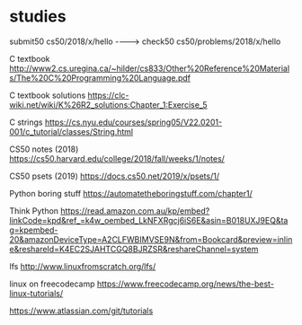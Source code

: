 # studies

submit50 cs50/2018/x/hello ----> check50 cs50/problems/2018/x/hello

C textbook http://www2.cs.uregina.ca/~hilder/cs833/Other%20Reference%20Materials/The%20C%20Programming%20Language.pdf

C textbook solutions https://clc-wiki.net/wiki/K%26R2_solutions:Chapter_1:Exercise_5


C strings https://cs.nyu.edu/courses/spring05/V22.0201-001/c_tutorial/classes/String.html

CS50 notes (2018) https://cs50.harvard.edu/college/2018/fall/weeks/1/notes/

CS50 psets (2019) https://docs.cs50.net/2019/x/psets/1/


Python boring stuff https://automatetheboringstuff.com/chapter1/

Think Python https://read.amazon.com.au/kp/embed?linkCode=kpd&ref_=k4w_oembed_LkNFXRgcj6iS6E&asin=B018UXJ9EQ&tag=kpembed-20&amazonDeviceType=A2CLFWBIMVSE9N&from=Bookcard&preview=inline&reshareId=K4EC2SJAHTCGQ8BJRZSR&reshareChannel=system


lfs http://www.linuxfromscratch.org/lfs/

linux on freecodecamp
https://www.freecodecamp.org/news/the-best-linux-tutorials/


https://www.atlassian.com/git/tutorials
